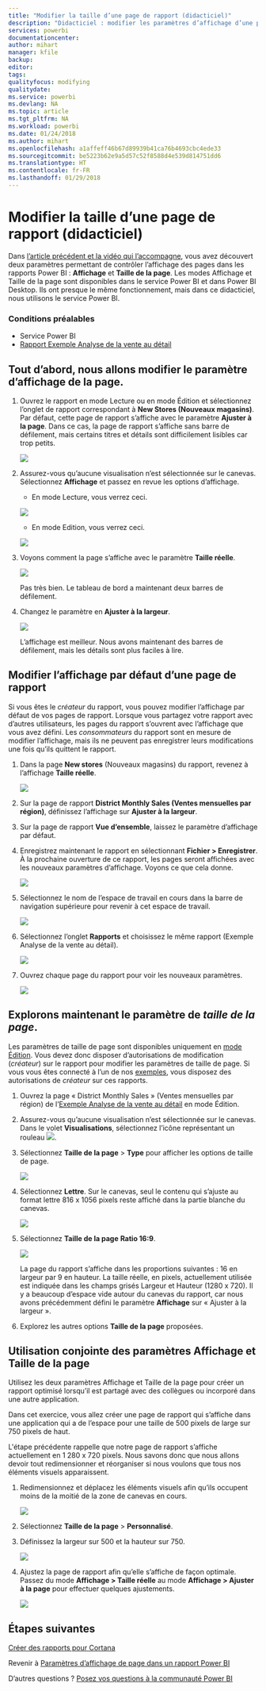 ```yaml
---
title: "Modifier la taille d’une page de rapport (didacticiel)"
description: "Didacticiel : modifier les paramètres d’affichage d’une page dans un rapport Power BI"
services: powerbi
documentationcenter: 
author: mihart
manager: kfile
backup: 
editor: 
tags: 
qualityfocus: modifying
qualitydate: 
ms.service: powerbi
ms.devlang: NA
ms.topic: article
ms.tgt_pltfrm: NA
ms.workload: powerbi
ms.date: 01/24/2018
ms.author: mihart
ms.openlocfilehash: a1affeff46b67d89939b41ca76b4693cbc4ede33
ms.sourcegitcommit: be5223b62e9a5d57c52f8588d4e539d814751dd6
ms.translationtype: HT
ms.contentlocale: fr-FR
ms.lasthandoff: 01/29/2018
---
```

# <a name="change-the-size-of-a-report-page-tutorial"></a>Modifier la taille d’une page de rapport (didacticiel)
Dans [l’article précédent et la vidéo qui l’accompagne](power-bi-report-display-settings.md), vous avez découvert deux paramètres permettant de contrôler l’affichage des pages dans les rapports Power BI : **Affichage** et **Taille de la page**. Les modes Affichage et Taille de la page sont disponibles dans le service Power BI et dans Power BI Desktop. Ils ont presque le même fonctionnement, mais dans ce didacticiel, nous utilisons le service Power BI.

### <a name="prerequisites"></a>Conditions préalables
- Service Power BI   
- [Rapport Exemple Analyse de la vente au détail](sample-retail-analysis.md)

## <a name="first-lets-change-the-page-view-setting"></a>Tout d’abord, nous allons modifier le paramètre d’affichage de la page.

1. Ouvrez le rapport en mode Lecture ou en mode Édition et sélectionnez l’onglet de rapport correspondant à **New Stores (Nouveaux magasins)**. Par défaut, cette page de rapport s’affiche avec le paramètre **Ajuster à la page**.  Dans ce cas, la page de rapport s’affiche sans barre de défilement, mais certains titres et détails sont difficilement lisibles car trop petits.

   ![](media/power-bi-change-report-display-settings/pbi_fit_to_page.png)
2. Assurez-vous qu’aucune visualisation n’est sélectionnée sur le canevas. Sélectionnez **Affichage** et passez en revue les options d’affichage.

    * En mode Lecture, vous verrez ceci.

     ![](media/power-bi-change-report-display-settings/power-bi-page-view-menu-new.png)
    * En mode Edition, vous verrez ceci.

    ![](media/power-bi-change-report-display-settings/power-bi-view-editing-view.png)

1. Voyons comment la page s’affiche avec le paramètre **Taille réelle**.

   ![](media/power-bi-change-report-display-settings/power-bi-actal-size2.png)

   Pas très bien. Le tableau de bord a maintenant deux barres de défilement.
2. Changez le paramètre en **Ajuster à la largeur**.

   ![](media/power-bi-change-report-display-settings/pbi_fit_to_width.png)

   L’affichage est meilleur. Nous avons maintenant des barres de défilement, mais les détails sont plus faciles à lire.

## <a name="change-the-default-view-for-a-report-page"></a>Modifier l’affichage par défaut d’une page de rapport
Si vous êtes le *créateur* du rapport, vous pouvez modifier l’affichage par défaut de vos pages de rapport. Lorsque vous partagez votre rapport avec d’autres utilisateurs, les pages du rapport s’ouvrent avec l’affichage que vous avez défini. Les *consommateurs* du rapport sont en mesure de modifier l’affichage, mais ils ne peuvent pas enregistrer leurs modifications une fois qu’ils quittent le rapport.

1. Dans la page **New stores** (Nouveaux magasins) du rapport, revenez à l’affichage **Taille réelle**.

   ![](media/power-bi-change-report-display-settings/power-bi-actual-size.png)

2. Sur la page de rapport **District Monthly Sales (Ventes mensuelles par région)**, définissez l’affichage sur **Ajuster à la largeur**.

3. Sur la page de rapport **Vue d’ensemble**, laissez le paramètre d’affichage par défaut.

4. Enregistrez maintenant le rapport en sélectionnant **Fichier > Enregistrer**. À la prochaine ouverture de ce rapport, les pages seront affichées avec les nouveaux paramètres d’affichage. Voyons ce que cela donne.

   ![](media/power-bi-change-report-display-settings/power-bi-save.png)
3. Sélectionnez le nom de l’espace de travail en cours dans la barre de navigation supérieure pour revenir à cet espace de travail.  

   ![](media/power-bi-change-report-display-settings/power-bi-my-workspace.png)
4. Sélectionnez l’onglet **Rapports** et choisissez le même rapport (Exemple Analyse de la vente au détail).

    ![](media/power-bi-change-report-display-settings/power-bi-new-report2.png)
5. Ouvrez chaque page du rapport pour voir les nouveaux paramètres.

   ![](media/power-bi-change-report-display-settings/power-bi-page-view.gif)

## <a name="now-lets-explore-the-page-size-setting"></a>Explorons maintenant le paramètre de *taille de la page*.
Les paramètres de taille de page sont disponibles uniquement en [mode Édition](service-interact-with-a-report-in-editing-view.md). Vous devez donc disposer d’autorisations de modification (*créateur*) sur le rapport pour modifier les paramètres de taille de page. Si vous vous êtes connecté à l’un de nos [exemples](sample-datasets.md), vous disposez des autorisations de *créateur* sur ces rapports.

1. Ouvrez la page « District Monthly Sales » (Ventes mensuelles par région) de l’[Exemple Analyse de la vente au détail](sample-retail-analysis.md) en mode Édition.
2. Assurez-vous qu’aucune visualisation n’est sélectionnée sur le canevas.  Dans le volet **Visualisations**, sélectionnez l’icône représentant un rouleau ![](media/power-bi-change-report-display-settings/power-bi-paintroller.png).
3. Sélectionnez **Taille de la page** &gt; **Type** pour afficher les options de taille de page.

   ![](media/power-bi-change-report-display-settings/power-bi-page-size-menu-new.png)
4. Sélectionnez **Lettre**.  Sur le canevas, seul le contenu qui s’ajuste au format lettre 816 x 1056 pixels reste affiché dans la partie blanche du canevas.

   ![](media/power-bi-change-report-display-settings/power-bi-letter-new.png)
5. Sélectionnez **Taille de la page** **Ratio 16:9**.

   ![](media/power-bi-change-report-display-settings/power-bi-16-to-9-new.png)

   La page du rapport s’affiche dans les proportions suivantes : 16 en largeur par 9 en hauteur. La taille réelle, en pixels, actuellement utilisée est indiquée dans les champs grisés Largeur et Hauteur (1280 x 720). Il y a beaucoup d’espace vide autour du canevas du rapport, car nous avons précédemment défini le paramètre **Affichage** sur « Ajuster à la largeur ».
7. Explorez les autres options **Taille de la page** proposées.

## <a name="use-page-view-and-page-size-together"></a>Utilisation conjointe des paramètres Affichage et Taille de la page
Utilisez les deux paramètres Affichage et Taille de la page pour créer un rapport optimisé lorsqu’il est partagé avec des collègues ou incorporé dans une autre application.

Dans cet exercice, vous allez créer une page de rapport qui s’affiche dans une application qui a de l’espace pour une taille de 500 pixels de large sur 750 pixels de haut.

L'étape précédente rappelle que notre page de rapport s’affiche actuellement en 1 280 x 720 pixels. Nous savons donc que nous allons devoir tout redimensionner et réorganiser si nous voulons que tous nos éléments visuels apparaissent.

1. Redimensionnez et déplacez les éléments visuels afin qu’ils occupent moins de la moitié de la zone de canevas en cours.

    ![](media/power-bi-change-report-display-settings/power-bi-custom-view.gif)
2. Sélectionnez **Taille de la page** &gt; **Personnalisé**.
3. Définissez la largeur sur 500 et la hauteur sur 750.

    ![](media/power-bi-change-report-display-settings/power-bi-custom-new.png)
4. Ajustez la page de rapport afin qu’elle s’affiche de façon optimale. Passez du mode **Affichage > Taille réelle** au mode **Affichage > Ajuster à la page** pour effectuer quelques ajustements.

    ![](media/power-bi-change-report-display-settings/power-bi-final-new.png)

## <a name="next-steps"></a>Étapes suivantes
[Créer des rapports pour Cortana](service-cortana-answer-cards.md)

Revenir à [Paramètres d’affichage de page dans un rapport Power BI](power-bi-report-display-settings.md)

D’autres questions ? [Posez vos questions à la communauté Power BI](http://community.powerbi.com/)
